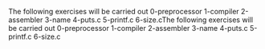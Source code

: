 The following exercises will be carried out
0-preprocessor
1-compiler
2-assembler
3-name
4-puts.c
5-printf.c
6-size.cThe following exercises will be carried out
0-preprocessor
1-compiler
2-assembler
3-name
4-puts.c
5-printf.c
6-size.c
